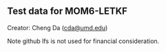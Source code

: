 ## Test data for MOM6-LETKF
Creator: Cheng Da (cda@umd.edu)

Note github lfs is not used for financial consideration.
